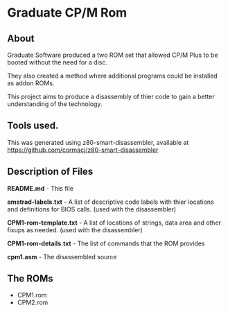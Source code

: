 # Graduate CP/M Rom

## About

Graduate Software produced a two ROM set that allowed CP/M Plus to be booted without the need for a disc.

They also created a method where additional programs could be installed as addon ROMs.

This project aims to produce a disassembly of thier code to gain a better understanding of the technology.

## Tools used.

This was generated using z80-smart-disassembler, available at https://github.com/cormacj/z80-smart-disassembler

## Description of Files

**README.md** - This file

**amstrad-labels.txt** - A list of descriptive code labels with thier locations and definitions for BIOS calls. (used with the disassembler)

**CPM1-rom-template.txt** - A list of locations of strings, data area and other fixups as needed. (used with the disassembler)

**CPM1-rom-details.txt** - The list of commands that the ROM provides

**cpm1.asm** - The disassembled source

## The ROMs

* CPM1.rom
* CPM2.rom
